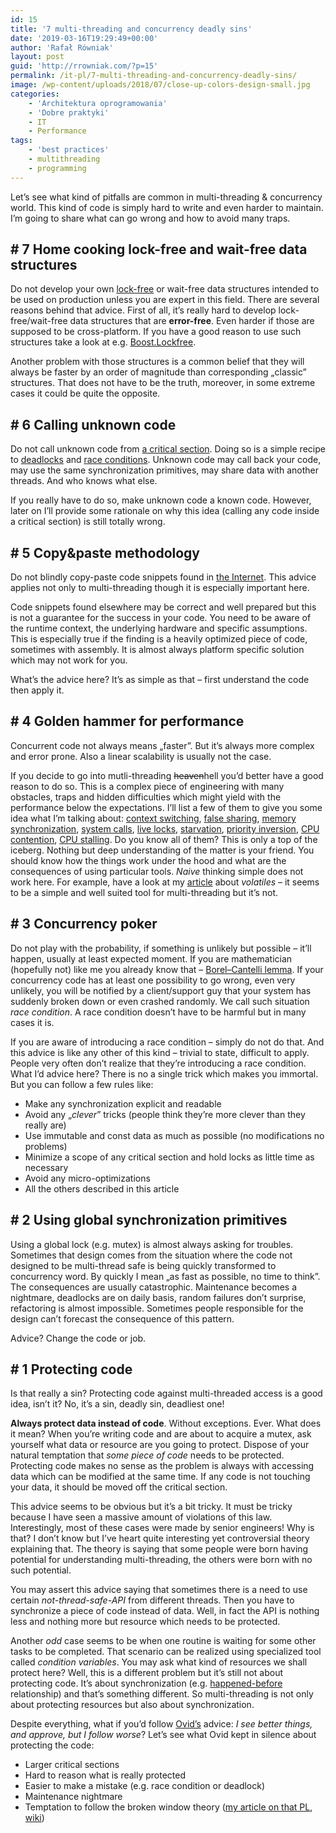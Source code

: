 ```yaml
---
id: 15
title: '7 multi-threading and concurrency deadly sins'
date: '2019-03-16T19:29:49+00:00'
author: 'Rafał Równiak'
layout: post
guid: 'http://rrowniak.com/?p=15'
permalink: /it-pl/7-multi-threading-and-concurrency-deadly-sins/
image: /wp-content/uploads/2018/07/close-up-colors-design-small.jpg
categories:
    - 'Architektura oprogramowania'
    - 'Dobre praktyki'
    - IT
    - Performance
tags:
    - 'best practices'
    - multithreading
    - programming
---
```


Let’s see what kind of pitfalls are common in multi-threading &amp; concurrency world. This kind of code is simply hard to write and even harder to maintain. I’m going to share what can go wrong and how to avoid many traps.

## \# 7 Home cooking lock-free and wait-free data structures

Do not develop your own [lock-free](https://en.wikipedia.org/wiki/Non-blocking_algorithm) or wait-free data structures intended to be used on production unless you are expert in this field. There are several reasons behind that advice. First of all, it’s really hard to develop lock-free/wait-free data structures that are **error-free**. Even harder if those are supposed to be cross-platform. If you have a good reason to use such structures take a look at e.g. [Boost.Lockfree](http://www.boost.org/doc/libs/1_63_0/doc/html/lockfree.html).

Another problem with those structures is a common belief that they will always be faster by an order of magnitude than corresponding „classic” structures. That does not have to be the truth, moreover, in some extreme cases it could be quite the opposite.

## \# 6 Calling unknown code

Do not call unknown code from [a critical section](https://en.wikipedia.org/wiki/Critical_section). Doing so is a simple recipe to [deadlocks](https://en.wikipedia.org/wiki/Deadlock) and [race conditions](https://en.wikipedia.org/wiki/Race_condition). Unknown code may call back your code, may use the same synchronization primitives, may share data with another threads. And who knows what else.

If you really have to do so, make unknown code a known code. However, later on I’ll provide some rationale on why this idea (calling any code inside a critical section) is still totally wrong.

## \# 5 Copy&amp;paste methodology

Do not blindly copy-paste code snippets found in [the Internet](https://stackoverflow.com/). This advice applies not only to multi-threading though it is especially important here.

Code snippets found elsewhere may be correct and well prepared but this is not a guarantee for the success in your code. You need to be aware of the runtime context, the underlying hardware and specific assumptions. This is especially true if the finding is a heavily optimized piece of code, sometimes with assembly. It is almost always platform specific solution which may not work for you.

What’s the advice here? It’s as simple as that – first understand the code then apply it.

## \# 4 Golden hammer for performance

Concurrent code not always means „faster”. But it’s always more complex and error prone. Also a linear scalability is usually not the case.

If you decide to go into mutli-threading <del>heaven</del>hell you’d better have a good reason to do so. This is a complex piece of engineering with many obstacles, traps and hidden difficulties which might yield with the performance below the expectations. I’ll list a few of them to give you some idea what I’m talking about: [context switching](https://en.wikipedia.org/wiki/Context_switch), [false sharing](https://en.wikipedia.org/wiki/False_sharing), [memory synchronization](https://en.wikipedia.org/wiki/Consistency_model), [system calls](https://en.wikipedia.org/wiki/System_call), [live locks](https://en.wikipedia.org/wiki/Deadlock#Livelock), [starvation](https://en.wikipedia.org/wiki/Starvation_(computer_science)), [priority inversion](https://en.wikipedia.org/wiki/Priority_inversion), [CPU contention](https://en.wikipedia.org/wiki/Resource_contention), [CPU stalling](https://en.wikipedia.org/wiki/Pipeline_stall). Do you know all of them? This is only a top of the iceberg. Nothing but deep understanding of the matter is your friend. You should know how the things work under the hood and what are the consequences of using particular tools. *Naive* thinking simple does not work here. For example, have a look at my [article](http://rrowniak.com/en/programming/ethereal-stuff-volatile/) about *volatiles* – it seems to be a simple and well suited tool for multi-threading but it’s not.

## \# 3 Concurrency poker

Do not play with the probability, if something is unlikely but possible – it’ll happen, usually at least expected moment. If you are mathematician (hopefully not) like me you already know that – [Borel–Cantelli lemma](https://en.wikipedia.org/wiki/Borel%E2%80%93Cantelli_lemma). If your concurrency code has at least one possibility to go wrong, even very unlikely, you will be notified by a client/support guy that your system has suddenly broken down or even crashed randomly. We call such situation *race condition*. A race condition doesn’t have to be harmful but in many cases it is.

If you are aware of introducing a race condition – simply do not do that. And this advice is like any other of this kind – trivial to state, difficult to apply. People very often don’t realize that they’re introducing a race condition. What I’d advice here? There is no a single trick which makes you immortal. But you can follow a few rules like:

- Make any synchronization explicit and readable
- Avoid any „*clever*” tricks (people think they’re more clever than they really are)
- Use immutable and const data as much as possible (no modifications no problems)
- Minimize a scope of any critical section and hold locks as little time as necessary
- Avoid any micro-optimizations
- All the others described in this article

## \# 2 Using global synchronization primitives

Using a global lock (e.g. mutex) is almost always asking for troubles. Sometimes that design comes from the situation where the code not designed to be multi-thread safe is being quickly transformed to concurrency word. By quickly I mean „as fast as possible, no time to think”. The consequences are usually catastrophic. Maintenance becomes a nightmare, deadlocks are on daily basis, random failures don’t surprise, refactoring is almost impossible. Sometimes people responsible for the design can’t forecast the consequence of this pattern.

Advice? Change the code or job.

## \# 1 Protecting code

Is that really a sin? Protecting code against multi-threaded access is a good idea, isn’t it? No, it’s a sin, deadly sin, deadliest one!

**Always protect data instead of code**. Without exceptions. Ever. What does it mean? When you’re writing code and are about to acquire a mutex, ask yourself what data or resource are you going to protect. Dispose of your natural temptation that *some piece of code* needs to be protected. Protecting code makes no sense as the problem is always with accessing data which can be modified at the same time. If any code is not touching your data, it should be moved off the critical section.

This advice seems to be obvious but it’s a bit tricky. It must be tricky because I have seen a massive amount of violations of this law. Interestingly, most of these cases were made by senior engineers! Why is that? I don’t know but I’ve heart quite interesting yet controversial theory explaining that. The theory is saying that some people were born having potential for understanding multi-threading, the others were born with no such potential.

You may assert this advice saying that sometimes there is a need to use certain *not-thread-safe-API* from different threads. Then you have to synchronize a piece of code instead of data. Well, in fact the API is nothing less and nothing more but resource which needs to be protected.

Another *odd* case seems to be when one routine is waiting for some other tasks to be completed. That scenario can be realized using specialized tool called *condition variables*. You may ask what kind of resources we shall protect here? Well, this is a different problem but it’s still not about protecting code. It’s about synchronization (e.g. [happened-before](https://en.wikipedia.org/wiki/Happened-before) relationship) and that’s something different. So multi-threading is not only about protecting resources but also about synchronization.

Despite everything, what if you’d follow [Ovid’s](https://en.wikipedia.org/wiki/Ovid) advice: *I see better things, and approve, but I follow worse*? Let’s see what Ovid kept in silence about protecting the code:

- Larger critical sections
- Hard to reason what is really protected
- Easier to make a mistake (e.g. race condition or deadlock)
- Maintenance nightmare
- Temptation to follow the broken window theory ([my article on that PL](http://rrowniak.com/it-pl/syndrom-wybitej-szyby/), [wiki](https://en.wikipedia.org/wiki/Broken_windows_theory))